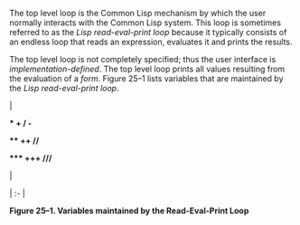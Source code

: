  



The top level loop is the Common Lisp mechanism by which the user normally interacts with the Common Lisp system. This loop is sometimes referred to as the *Lisp read-eval-print loop* because it typically consists of an endless loop that reads an expression, evaluates it and prints the results. 



The top level loop is not completely specified; thus the user interface is *implementation-defined*. The top level loop prints all values resulting from the evaluation of a *form*. Figure 25–1 lists variables that are maintained by the *Lisp read-eval-print loop*. 



|<p>**\* + / -** </p><p>**\*\* ++ //** </p><p>**\*\*\* +++ ///**</p>|

| :- |





**Figure 25–1. Variables maintained by the Read-Eval-Print Loop** 



